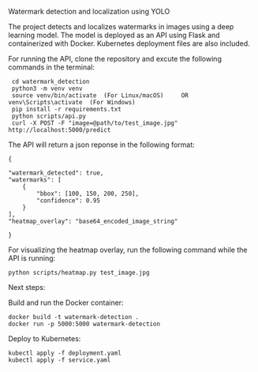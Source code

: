 Watermark detection and localization using YOLO

The project detects and localizes watermarks in images using a deep learning model. The model is deployed as an API using Flask and containerized with Docker. Kubernetes deployment files are also included.

For running the API, clone the repository and excute the following commands in the terminal:

     cd watermark_detection
     python3 -m venv venv
     source venv/bin/activate  (For Linux/macOS)     OR       venv\Scripts\activate  (For Windows)
     pip install -r requirements.txt
     python scripts/api.py
     curl -X POST -F "image=@path/to/test_image.jpg" http://localhost:5000/predict

The API will return a json reponse in the following format:

    {

    "watermark_detected": true,
    "watermarks": [
        {
            "bbox": [100, 150, 200, 250],
            "confidence": 0.95
        }
    ],
    "heatmap_overlay": "base64_encoded_image_string"

    }

For visualizing the heatmap overlay, run the following command while the API is running:
    
    python scripts/heatmap.py test_image.jpg

Next steps:

Build and run the Docker container:

    docker build -t watermark-detection .
    docker run -p 5000:5000 watermark-detection

Deploy to Kubernetes:

    kubectl apply -f deployment.yaml
    kubectl apply -f service.yaml
    


